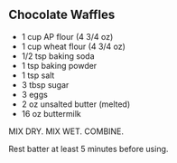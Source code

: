 ## Chocolate Waffles

* 1 cup AP flour (4 3/4 oz)
* 1 cup wheat flour (4 3/4 oz)
* 1/2 tsp baking soda
* 1 tsp baking powder
* 1 tsp salt
* 3 tbsp sugar
* 3 eggs
* 2 oz unsalted butter (melted)
* 16 oz buttermilk

MIX DRY.  MIX WET.  COMBINE.

Rest batter at least 5 minutes before using.
